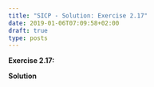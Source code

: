```yaml
---
title: "SICP - Solution: Exercise 2.17"
date: 2019-01-06T07:09:58+02:00
draft: true
type: posts
---
```


**Exercise 2.17:**

**Solution**
